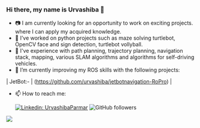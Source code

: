 ### Hi there, my name is Urvashiba 👋

- 📷 I am currently looking for an opportunity to work on exciting projects. where I can apply my acquired knowledge.
- 🔭 I’ve worked on python projects such as maze solving turtlebot, OpenCV face and sign detection, turtlebot vollyball.
- 🚗 I've experience with path planning, trajectory planning, navigation stack, mapping, various SLAM algorithms and algorithms for self-driving vehicles.
- 🌱 I’m currently improving my ROS skills with the following projects:

| JetBot:-
|  (https://github.com/urvashiba/jetbotnavigation-RoPro) |

- 📫 How to reach me: 

  [![Linkedin: UrvashibaParmar](https://img.shields.io/badge/-urvashiba-blue?style=flat-square&logo=Linkedin&logoColor=white&link=https://www.linkedin.com/in/urvashiba-parmar/)](https://www.linkedin.com/in/urvashiba-parmar/)
  ![GitHub followers](https://img.shields.io/github/followers/urvashiba?label=Follow&style=social)
  
![](https://visitor-badge.glitch.me/badge?page_id=urvashiba.urvashiba)

<!--
**urvashiba/urvashiba** is a ✨ _special_ ✨ repository because its `README.md` (this file) appears on your GitHub profile.

![Waka Readme](https://github.com/urvashiba/urvashiba/workflows/Waka%20Readme/badge.svg)

Here are some ideas to get you started:

- 🔭 I’m currently working on ...
- 🌱 I’m currently learning ...
- 👯 I’m looking to collaborate on ...
- 🤔 I’m looking for help with ...
- 💬 Ask me about ...
- 📫 How to reach me: ...
- 😄 Pronouns: ...
- ⚡ Fun fact: ...
-->
